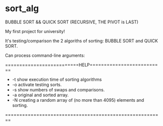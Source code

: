 # sort_alg
BUBBLE SORT && QUICK SORT (RECURSIVE, THE PIVOT is LAST)

My first project for university!

It's testing/comparison the 2 algoriths of sorting: BUBBLE SORT and QUICK SORT.

Can process command-line arguments:

==========================HELP==========================
* -t       show execution time of sorting algorithms
* -o       activate testing sorts.
* -s       show numbers of swaps and comparisons.
* -a       original and sorted array.
* -N <num> creating a random array of <num> (no more than 4095) elements and sorting.
  
========================================================
